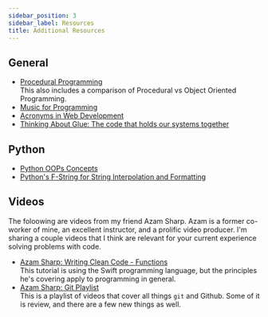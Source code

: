 ```yaml
---
sidebar_position: 3
sidebar_label: Resources
title: Additional Resources
---
```

<!-- markdownlint-disable no-inline-html -->
## General

* [Procedural Programming](https://hackr.io/blog/procedural-programming)
    <br/>This also includes a comparison of Procedural vs Object Oriented Programming.
* [Music for Programming](https://flaviocopes.com/music-for-programming/)
* [Acronyms in Web Development](https://flaviocopes.com/acronyms-web-development/)
* [Thinking About Glue: The code that holds our systems together](https://www.oreilly.com/radar/thinking-about-glue/)


## Python

* [Python OOPs Concepts](https://www.youtube.com/watch?v=SRu1GAfr3LA)
* [Python's F-String for String Interpolation and Formatting](https://realpython.com/python-f-strings/)

## Videos

The foloowing are videos from my friend Azam Sharp. Azam is a former co-worker of mine, an excellent instructor, and a prolific video producer. I'm sharing a couple videos that I think are relevant for your current experience solving problems with code.

* [Azam Sharp: Writing Clean Code - Functions](https://www.youtube.com/watch?v=X3PiBx9jO88)
    <br/>This tutorial is using the Swift programming language, but the principles he's covering apply to programming in general.
* [Azam Sharp: Git Playlist](https://www.youtube.com/watch?v=Kc1L-TQjZZY&list=PLDMXqpbtInQiSpxYyd8AxmJCVE7equijT&index=1)
    <br/>This is a playlist of videos that cover all things `git` and Github. Some of it is review, and there are a few new things as well.